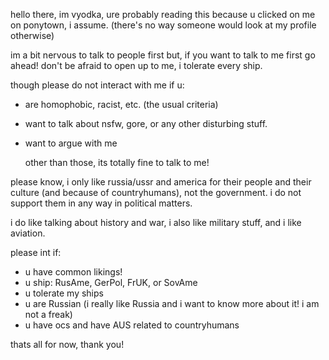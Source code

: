 hello there, im vyodka, ure probably reading this because u clicked on me on ponytown, i assume. (there's no way someone would look at my profile otherwise)

im a bit nervous to talk to people first but, if you want to talk to me first go ahead! don't be afraid to open up to me, i tolerate every ship.

though please do not interact with me if u:
- are homophobic, racist, etc. (the usual criteria)
- want to talk about nsfw, gore, or any other disturbing stuff.
- want to argue with me

  other than those, its totally fine to talk to me!

please know, i only like russia/ussr and america for their people and their culture (and because of countryhumans), not the government. i do not support them in any way in political matters.

i do like talking about history and war, i also like military stuff, and i like aviation. 

please int if:
- u have common likings!
- u ship:
  RusAme, GerPol, FrUK, or SovAme
- u tolerate my ships
- u are Russian (i really like Russia and i want to know more about it! i am not a freak)
- u have ocs and have AUS related to countryhumans

thats all for now, thank you!


  
